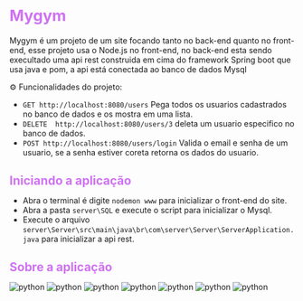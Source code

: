 <h1 style="color:#CF72F2; font-size:1.95em">Mygym </h1>

Mygym é um projeto de um site focando tanto no back-end quanto no front-end, esse projeto usa o Node.js no front-end, no back-end esta sendo execultado uma api rest construida em cima do framework Spring boot que usa java e pom, a api está conectada ao banco de dados Mysql

⚙ Funcionalidades do projeto:

- `GET http://localhost:8080/users` Pega todos os usuarios cadastrados no banco de dados e os mostra em uma lista.
- `DELETE  http://localhost:8080/users/3` deleta um usuario especifico no banco de dados.
- `POST http://localhost:8080/users/login` Valida o email e senha de um usuario, se a senha estiver coreta retorna os dados do usuario.

<h1 style="color:#CF72F2; font-size:1.5em">Iniciando a aplicação</h1>

- Abra o terminal é digite `nodemon www` para inicializar o front-end do site.
- Abra a pasta `server\SQL` e execute o script para inicializar o Mysql.
- Execute o arquivo `server\Server\src\main\java\br\com\server\Server\ServerApplication.java` para inicializar a api rest.

<span style="color:#CF72F2; font-size:1.5em"> </h1>
<h1 style="color:#CF72F2; font-size:1.5em">Sobre a aplicação</h1>



![python](https://img.shields.io/badge/HTML5-E34F26?style=for-the-badge&logo=html5&logoColor=white)
![python](https://img.shields.io/badge/CSS3-1572B6?style=for-the-badge&logo=css3&logoColor=white)
![python](https://img.shields.io/badge/JavaScript-F7DF1E?style=for-the-badge&logo=javascript&logoColor=black)
![python](https://img.shields.io/badge/Node.js-43853D?style=for-the-badge&logo=node.js&logoColor=white)
![python](https://img.shields.io/badge/Spring-6DB33F?style=for-the-badge&logo=spring&logoColor=white)
![python](https://img.shields.io/badge/Java-ED8B00?style=for-the-badge&logo=openjdk&logoColor=white)
![python](https://img.shields.io/badge/MySQL-005C84?style=for-the-badge&logo=mysql&logoColor=white)










  

